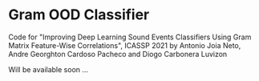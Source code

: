 # Gram OOD Classifier

Code for "Improving Deep Learning Sound Events Classifiers Using Gram Matrix Feature-Wise Correlations", ICASSP 2021 by Antonio Joia Neto, Andre Georghton Cardoso Pacheco and Diogo Carbonera Luvizon


Will be available soon ...
